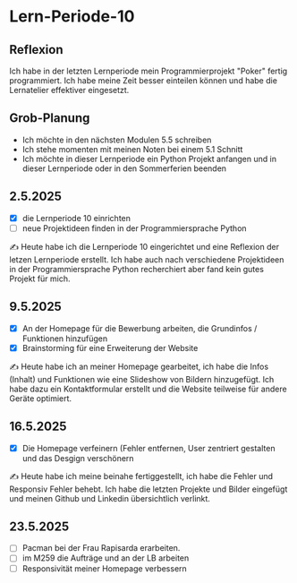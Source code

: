 # Lern-Periode-10

Reflexion
--
Ich habe in der letzten Lernperiode mein Programmierprojekt "Poker" fertig programmiert. Ich habe meine Zeit besser einteilen können und habe die Lernatelier effektiver eingesetzt. 

Grob-Planung
--
- Ich möchte in den nächsten Modulen 5.5 schreiben
- Ich stehe momenten mit meinen Noten bei einem 5.1 Schnitt
- Ich möchte in dieser Lernperiode ein Python Projekt anfangen und in dieser Lernperiode oder in den Sommerferien beenden


## 2.5.2025

- [x] die Lernperiode 10 einrichten
- [ ] neue Projektideen finden in der Programmiersprache Python

✍️ Heute habe ich die Lernperiode 10 eingerichtet und eine Reflexion der letzen Lernperiode erstellt. Ich habe auch nach verschiedene Projektideen in der Programmiersprache Python recherchiert aber fand kein gutes Projekt für mich.



## 9.5.2025

- [x] An der Homepage für die Bewerbung arbeiten, die Grundinfos / Funktionen hinzufügen
- [x] Brainstorming für eine Erweiterung der Website 

✍️ Heute habe ich an meiner Homepage gearbeitet, ich habe die Infos (Inhalt) und Funktionen wie eine Slideshow von Bildern hinzugefügt. Ich habe dazu ein Kontaktformular erstellt und die Website teilweise für andere Geräte optimiert. 



## 16.5.2025

- [x] Die Homepage verfeinern (Fehler entfernen, User zentriert gestalten und das Desgign verschönern

✍️ Heute habe ich meine beinahe fertiggestellt, ich habe die Fehler und Responsiv Fehler behebt. Ich habe die letzten Projekte und Bilder eingefügt und meinen Github und Linkedin übersichtlich verlinkt.


## 23.5.2025

- [ ] Pacman bei der Frau Rapisarda erarbeiten.
- [ ] im M259 die Aufträge und an der LB arbeiten
- [ ] Responsivität meiner Homepage verbessern
